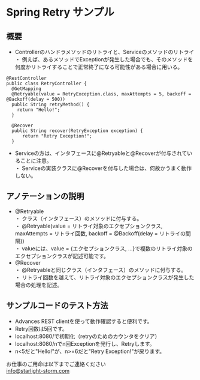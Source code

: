 # Spring Retry サンプル
## 概要<br>
* Controllerのハンドラメソッドのリトライと、Serviceのメソッドのリトライ<br>
・ 例えば、あるメソッドでExceptionが発生した場合でも、そのメソッドを何度かリトライすることで正常終了になる可能性がある場合に用いる。<br>
```
@RestController
public class RetryController {	
  @GetMapping
  @Retryable(value = RetryException.class, maxAttempts = 5, backoff = @Backoff(delay = 500))
  public String retryMethod() {
    return "Hello!";
  }
	
  @Recover
  public String recover(RetryException exception) {
      return "Retry Exception!";
  }
```
* Serviceの方は、インタフェースに@Retryableと@Recoverが付与されていることに注意。<br>
・ Serviceの実装クラスに@Recoverを付与した場合は、何故かうまく動作しない。<br>

## アノテーションの説明
* @Retryable<br>
・ クラス（インタフェース）のメソッドに付与する。<br>
・ @Retryable(value = リトライ対象のエクセプションクラス, maxAttempts = リトライ回数, backoff = @Backoff(delay = リトライの間隔))<br>
・ valueには、value = {エクセプションクラス, ...}で複数のリトライ対象のエクセプションクラスが記述可能です。<br>
* @Recover<br>
・ @Retryableと同じクラス（インタフェース）のメソッドに付与する。<br>
・ リトライ回数を越えて、リトライ対象のエクセプションクラスが発生した場合の処理を記述。<br>

## サンプルコードのテスト方法<br>
* Advances REST clientを使って動作確認すると便利です。<br>
* Retry回数は5回です。<br>
* localhost:8080/で初期化（retryのためのカウンタをクリア）<br>
* localhost:8080/nでn回Exceptionを発行し、Retryします。<br>
* n<5だと"Hello!"が、n>=6だと"Retry Exception!"が戻ります。<br>

お仕事のご用命は以下までご連絡ください<br>
info@starlight-storm.com
